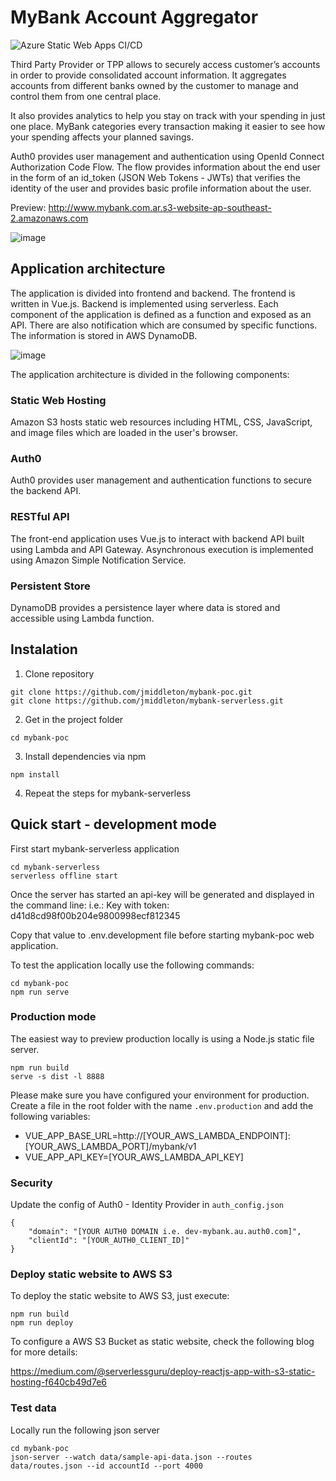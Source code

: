 # MyBank Account Aggregator

![Azure Static Web Apps CI/CD](https://github.com/jmiddleton/mybank-poc/workflows/Azure%20Static%20Web%20Apps%20CI/CD/badge.svg?branch=master)

Third Party Provider or TPP allows to securely access customer’s accounts in order to provide consolidated account information. It aggregates accounts from different banks owned by the customer to manage and control them from one central place. 

It also provides analytics to help you stay on track with your spending in just one place. MyBank categories every transaction making it easier to see how your spending affects your planned savings.

Auth0 provides user management and authentication using OpenId Connect Authorization Code Flow. The flow provides information about the end user in the form of an id_token (JSON Web Tokens - JWTs) that verifies the identity of the user and provides basic profile information about the user. 

Preview: http://www.mybank.com.ar.s3-website-ap-southeast-2.amazonaws.com

![image](mybank.png)

## Application architecture

The application is divided into frontend and backend. The frontend is written in Vue.js. Backend is implemented using serverless. Each component of the application is defined as a function and exposed as an API. There are also notification which are consumed by specific functions. The information is stored in AWS DynamoDB.

![image](mybank-serverless.png)

The application architecture is divided in the following components:

### Static Web Hosting
Amazon S3 hosts static web resources including HTML, CSS, JavaScript, and image files which are loaded in the user's browser.

### Auth0
Auth0 provides user management and authentication functions to secure the backend API.

### RESTful API
The front-end application uses Vue.js to interact with backend API built using Lambda and API Gateway. Asynchronous execution is implemented using Amazon Simple Notification Service.

### Persistent Store
DynamoDB provides a persistence layer where data is stored and accessible using Lambda function.

## Instalation 

1. Clone repository
```shell
git clone https://github.com/jmiddleton/mybank-poc.git
git clone https://github.com/jmiddleton/mybank-serverless.git
```
2. Get in the project folder
```shell
cd mybank-poc
```
3. Install dependencies via npm
```shell
npm install
```
4. Repeat the steps for mybank-serverless

## Quick start - development mode
First start mybank-serverless application
```shell
cd mybank-serverless
serverless offline start
```
Once the server has started an api-key will be generated and displayed in the command line:
i.e.: Key with token: d41d8cd98f00b204e9800998ecf812345

Copy that value to .env.development file before starting mybank-poc web application.

To test the application locally use the following commands: 
```shell
cd mybank-poc
npm run serve
```

### Production mode
The easiest way to preview production locally is using a Node.js static file server.

```
npm run build
serve -s dist -l 8888
```

Please make sure you have configured your environment for production. Create a file in the root folder with the name ```.env.production``` and add the following variables:

- VUE_APP_BASE_URL=http://[YOUR_AWS_LAMBDA_ENDPOINT]:[YOUR_AWS_LAMBDA_PORT]/mybank/v1
- VUE_APP_API_KEY=[YOUR_AWS_LAMBDA_API_KEY]

### Security

Update the config of Auth0 - Identity Provider in ```auth_config.json``` 

```
{
    "domain": "[YOUR AUTH0 DOMAIN i.e. dev-mybank.au.auth0.com]",
    "clientId": "[YOUR_AUTH0_CLIENT_ID]"
}
```

### Deploy static website to AWS S3
To deploy the static website to AWS S3, just execute:

```
npm run build
npm run deploy
```

To configure a AWS S3 Bucket as static website, check the following blog for more details:

https://medium.com/@serverlessguru/deploy-reactjs-app-with-s3-static-hosting-f640cb49d7e6

### Test data

Locally run the following json server

```
cd mybank-poc
json-server --watch data/sample-api-data.json --routes data/routes.json --id accountId --port 4000
```